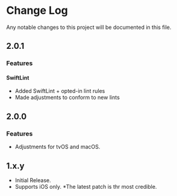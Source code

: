 # Change Log
Any notable changes to this project will be documented in this file.

## 2.0.1

### Features

#### SwiftLint
* Added SwiftLint + opted-in lint rules
* Made adjustments to conform to new lints

## 2.0.0

### Features
* Adjustments for tvOS and macOS.

## 1.x.y

* Initial Release. 
* Supports iOS only. 
*The latest patch is thr most credible.
